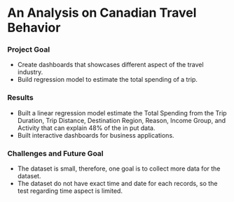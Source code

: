 # An Analysis on Canadian Travel Behavior

### Project Goal

- Create dashboards that showcases different aspect of the travel industry.
- Build regression model to estimate the total spending of a trip.

### Results

- Built a linear regression model estimate the Total Spending from the Trip Duration, Trip Distance, Destination Region, Reason, Income Group, and Activity that can explain 48% of the in put data.
- Built interactive dashboards for business applications.

### Challenges and Future Goal

- The dataset is small, therefore, one goal is to collect more data for the dataset.
- The dataset do not have exact time and date for each records, so the test regarding time aspect is limited.
  

